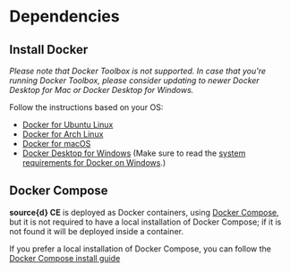 # Dependencies

## Install Docker

_Please note that Docker Toolbox is not supported. In case that you're running Docker Toolbox, please consider updating to newer Docker Desktop for Mac or Docker Desktop for Windows._

Follow the instructions based on your OS:

* [Docker for Ubuntu Linux](https://docs.docker.com/install/linux/docker-ce/ubuntu/#install-docker-ce-1)
* [Docker for Arch Linux](https://wiki.archlinux.org/index.php/Docker#Installation)
* [Docker for macOS](https://store.docker.com/editions/community/docker-ce-desktop-mac)
* [Docker Desktop for Windows](https://hub.docker.com/editions/community/docker-ce-desktop-windows) \(Make sure to read the [system requirements for Docker on Windows](https://docs.docker.com/docker-for-windows/install/).\)

## Docker Compose

**source{d} CE** is deployed as Docker containers, using [Docker Compose](https://docs.docker.com/compose), but it is not required to have a local installation of Docker Compose; if it is not found it will be deployed inside a container.

If you prefer a local installation of Docker Compose, you can follow the [Docker Compose install guide](https://docs.docker.com/compose/install)

